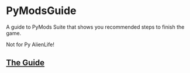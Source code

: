 # PyModsGuide
A guide to PyMods Suite that shows you recommended steps to finish the game.

Not for Py AlienLife!

## [The Guide](https://github.com/forstay/PyModsGuide/wiki)
